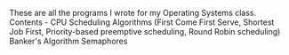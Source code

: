 These are all the programs I wrote for my Operating Systems class.
Contents - 
  CPU Scheduling Algorithms (First Come First Serve, Shortest Job First, Priority-based preemptive scheduling, Round Robin scheduling)
  Banker's Algorithm
  Semaphores
